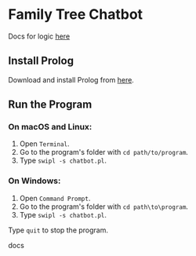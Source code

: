 # Family Tree Chatbot
Docs for logic [here](https://docs.google.com/document/d/1NJgKqkEz2Ws2LSiDU8hu9QLL-gh2Mqj0dkFrKy_5y58/edit?usp=sharing)
## Install Prolog

Download and install Prolog from [here](https://www.swi-prolog.org/Download.html).

## Run the Program

### On macOS and Linux:
1. Open `Terminal`.
2. Go to the program's folder with `cd path/to/program`.
3. Type `swipl -s chatbot.pl`.

### On Windows:
1. Open `Command Prompt`.
2. Go to the program's folder with `cd path\to\program`.
3. Type `swipl -s chatbot.pl`.

Type `quit` to stop the program.

docs

